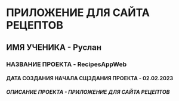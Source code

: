 # ПРИЛОЖЕНИЕ ДЛЯ САЙТА РЕЦЕПТОВ
## ИМЯ УЧЕНИКА - Руслан
### НАЗВАНИЕ ПРОЕКТА - RecipesAppWeb
#### ДАТА СОЗДАНИЯ НАЧАЛА СЩЗДАНИЯ ПРОЕКТА - 02.02.2023
##### ОПИСАНИЕ ПРОЕКТА - ПРИЛОЖЕНИЕ ДЛЯ САЙТА РЕЦЕПТОВ